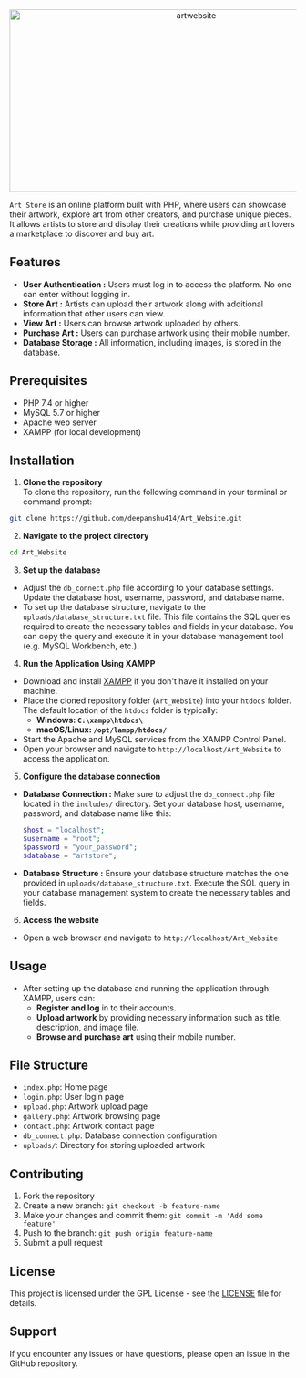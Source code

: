 <div align="center">
      <img src="https://socialify.git.ci/deepanshu414/Art_Website/image?forks=1&issues=1&name=1&pattern=Floating%20Cogs&pulls=1&stargazers=1&theme=Auto" alt="artwebsite" width="640" height="320" />
   </div>

`Art Store` is an online platform built with PHP, where users can showcase their artwork, explore art from other creators, and purchase unique pieces. It allows artists to store and display their creations while providing art lovers a marketplace to discover and buy art.

## Features

- **User Authentication :** Users must log in to access the platform. No one can enter without logging in.
- **Store Art :** Artists can upload their artwork along with additional information that other users can view.
- **View Art :** Users can browse artwork uploaded by others.
- **Purchase Art :** Users can purchase artwork using their mobile number.
- **Database Storage :** All information, including images, is stored in the database.

## Prerequisites

- PHP 7.4 or higher
- MySQL 5.7 or higher
- Apache web server
- XAMPP (for local development)

## Installation

1. **Clone the repository**<br>
   To clone the repository, run the following command in your terminal or command prompt:
```sh
git clone https://github.com/deepanshu414/Art_Website.git
```
2. **Navigate to the project directory**
```sh
cd Art_Website
```
3. **Set up the database**
- Adjust the `db_connect.php` file according to your database settings. Update the database host, username, password, and database name.
- To set up the database structure, navigate to the `uploads/database_structure.txt` file. This file contains the SQL queries required to create the necessary tables and fields in your database. You can copy the query and execute it in your database management tool (e.g. MySQL Workbench, etc.).

4. **Run the Application Using XAMPP**
  - Download and install [XAMPP](https://www.apachefriends.org/download.html) if you don't have it installed on your machine.
  - Place the cloned repository folder (`Art_Website`) into your `htdocs` folder. The default location of the `htdocs` folder is typically:
    - **Windows: `C:\xampp\htdocs\`**
    - **macOS/Linux: `/opt/lampp/htdocs/`**
  - Start the Apache and MySQL services from the XAMPP Control Panel.
  - Open your browser and navigate to `http://localhost/Art_Website` to access the application.

5. **Configure the database connection**
- **Database Connection :** Make sure to adjust the `db_connect.php` file located in the `includes/` directory. Set your database host, username, password, and database name like this:
  ```php
  $host = "localhost";    
  $username = "root";     
  $password = "your_password";        
  $database = "artstore"; 
  ```
- **Database Structure :** Ensure your database structure matches the one provided in `uploads/database_structure.txt`. Execute the SQL query in your database management system to create the necessary tables and fields.


6. **Access the website**
- Open a web browser and navigate to `http://localhost/Art_Website`

## Usage

- After setting up the database and running the application through XAMPP, users can:
  - **Register and log** in to their accounts.
  - **Upload artwork** by providing necessary information such as title, description, and image file.
  - **Browse and purchase art** using their mobile number.

## File Structure

- `index.php`: Home page
- `login.php`: User login page
- `upload.php`: Artwork upload page
- `gallery.php`: Artwork browsing page
- `contact.php`: Artwork contact page
- `db_connect.php`: Database connection configuration
- `uploads/`: Directory for storing uploaded artwork

## Contributing

1. Fork the repository
2. Create a new branch: `git checkout -b feature-name`
3. Make your changes and commit them: `git commit -m 'Add some feature'`
4. Push to the branch: `git push origin feature-name`
5. Submit a pull request

## License

This project is licensed under the GPL License - see the [LICENSE](LICENSE) file for details.

## Support

If you encounter any issues or have questions, please open an issue in the GitHub repository.
